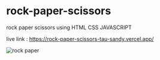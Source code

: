 # rock-paper-scissors
rock paper scissors using HTML CSS JAVASCRIPT

live link : https://rock-paper-scissors-tau-sandy.vercel.app/


![rock paper](https://github.com/Kumarsatwik/rock-paper-scissors/assets/38569860/d747cb5f-5d56-4082-abea-39ed2cf73260)
